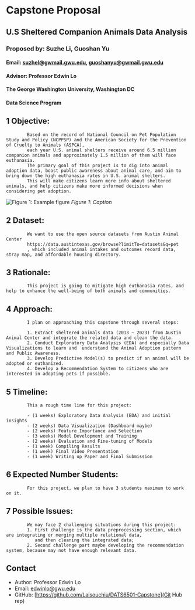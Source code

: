 
# Capstone Proposal
## U.S Sheltered Companion Animals Data Analysis
### Proposed by: Suzhe Li, Guoshan Yu
#### Email: suzhel@gwmail.gwu.edu, guoshanyu@gwmail.gwu.edu 
#### Advisor: Professor Edwin Lo
#### The George Washington University, Washington DC  
#### Data Science Program


## 1 Objective:  
 
            Based on the record of National Council on Pet Population Study and Policy (NCPPSP) and the American Society for the Prevention of Cruelty to Animals (ASPCA), 
            each year U.S. animal shelters receive around 6.5 million companion animals and approximately 1.5 million of them will face euthanasia. 
            The primary goal of this project is to dig into animal adoption data, boost public awareness about animal care, and aim to bring down the high euthanasia rates in U.S. animal shelters. 
            This will make citizens learn more info about sheltered animals, and help citizens make more informed decisions when considering pet adoption. 
            

![Figure 1: Example figure](202401_030.png)
*Figure 1: Caption*

## 2 Dataset:  

            We want to use the open source datasets from Austin Animal Center
            https://data.austintexas.gov/browse?limitTo=datasets&q=pet 
            , which included animal intakes and outcomes record data, stray map, and affordable housing directory. 
            

## 3 Rationale:  

            This project is going to mitigate high euthanasia rates, and help to enhance the well-being of both animals and communities.
            

## 4 Approach:  

            I plan on approaching this capstone through several steps:  

            1. Extract sheltered animals data (2013 ~ 2023) from Austin Animal Center and integrate the related data and clean the data. 
            2. Conduct Exploratory Data Analysis (EDA) and especially Data Visualizations to learn and  understand the Animal Adoption pattern and Public Awareness.  
            3. Develop Predictive Model(s) to predict if an animal will be adopted or euthanized. 
            4. Develop a Recommendation System to citizens who are interested in adopting pets if possible. 
            

## 5 Timeline:  

            This a rough time line for this project:  
        
            - (1 weeks) Exploratory Data Analysis (EDA) and initial insights
            - (2 weeks) Data Visualization (Dashboard maybe)
            - (2 weeks) Feature Importance and Selection 
            - (3 weeks) Model Development and Training 
            - (2 weeks) Evaluation and Fine-tuning of Models
            - (1 week) Compiling Results
            - (1 week) Final Video Presentation
            - (1 week) Writing up Paper and Final Submission
            

## 6 Expected Number Students:  

            For this project, we plan to have 3 students maximum to work on it.  
            

## 7 Possible Issues:  

            We may face 2 challenging situations during this project:
            1. First challenge is the data preprocessing section, which are integrating or merging multiple relational data, 
               and then cleaning the integrated data; 
            2. Second challenge part maybe developing the recommendation system, because may not have enough relevant data.
            


## Contact
- Author: Professor Edwin Lo
- Email: [edwinlo@gwu.edu](Eamil)
- GitHub: [https://github.com/Laisouchiu/DATS6501-Capstone](Git Hub rep)
